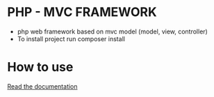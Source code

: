# PHP - MVC FRAMEWORK
 - php web framework based on mvc model (model, view, controller)
 - To install project run composer install
# How to use
<a href="documentation/01welcome.md">Read the documentation</a>